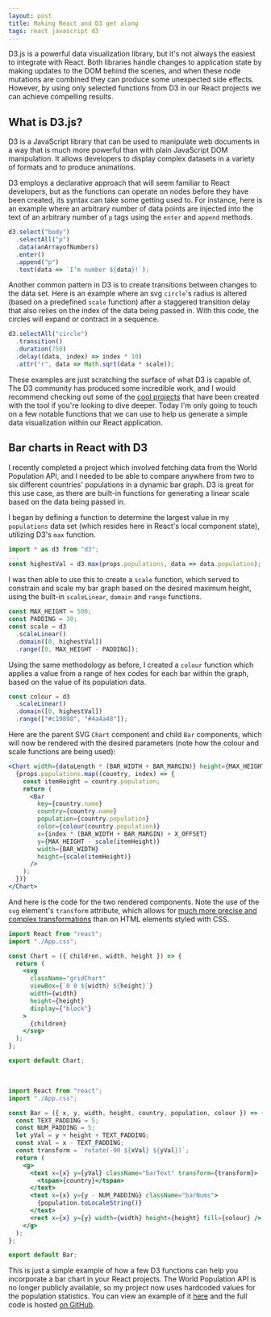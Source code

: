 ```yaml
---
layout: post
title: Making React and D3 get along
tags: react javascript d3
---
```


D3.js is a powerful data visualization library, but it's not always the easiest to integrate with React. Both libraries handle changes to application state by making updates to the DOM behind the scenes, and when these node mutations are combined they can produce some unexpected side effects. However, by using only selected functions from D3 in our React projects we can achieve compelling results.

## What is D3.js?

D3 is a JavaScript library that can be used to manipulate web documents in a way that is much more powerful than with plain JavaScript DOM manipulation. It allows developers to display complex datasets in a variety of formats and to produce animations.

D3 employs a declarative approach that will seem familiar to React developers, but as the functions can operate on nodes before they have been created, its syntax can take some getting used to. For instance, here is an example where an arbitrary number of data points are injected into the text of an arbitrary number of `p` tags using the `enter` and `append` methods.

```js
d3.select("body")
  .selectAll("p")
  .data(anArrayofNumbers)
  .enter()
  .append("p")
  .text(data => `I’m number ${data}!`);
```

Another common pattern in D3 is to create transitions between changes to the data set. Here is an example where an svg `circle`'s radius is altered (based on a predefined `scale` function) after a staggered transition delay that also relies on the index of the data being passed in. With this code, the circles will expand or contract in a sequence.

```js
d3.selectAll("circle")
  .transition()
  .duration(750)
  .delay((data, index) => index * 10)
  .attr("r", data => Math.sqrt(data * scale));
```

These examples are just scratching the surface of what D3 is capable of. The D3 community has produced some incredible work, and I would recommend checking out some of the [cool projects](https://github.com/d3/d3/wiki/Gallery) that have been created with the tool if you're looking to dive deeper. Today I'm only going to touch on a few notable functions that we can use to help us generate a simple data visualization within our React application.

## Bar charts in React with D3

I recently completed a project which involved fetching data from the World Population API, and I needed to be able to compare anywhere from two to six different countries' populations in a dynamic bar graph. D3 is great for this use case, as there are built-in functions for generating a linear scale based on the data being passed in.

I began by defining a function to determine the largest value in my `populations` data set (which resides here in React's local component state), utilizing D3's `max` function.

```js
import * as d3 from "d3";
...
const highestVal = d3.max(props.populations, data => data.population);
```

I was then able to use this to create a `scale` function, which served to constrain and scale my bar graph based on the desired maximum height, using the built-in `scaleLinear`, `domain` and `range` functions.

```js
const MAX_HEIGHT = 500;
const PADDING = 30;
const scale = d3
  .scaleLinear()
  .domain([0, highestVal])
  .range([0, MAX_HEIGHT - PADDING]);
```

Using the same methodology as before, I created a `colour` function which applies a value from a range of hex codes for each bar within the graph, based on the value of its population data.

```js
const colour = d3
  .scaleLinear()
  .domain([0, highestVal])
  .range(["#c19898", "#4a4a48"]);
```

Here are the parent SVG `Chart` component and child `Bar` components, which will now be rendered with the desired parameters (note how the colour and scale functions are being used):

```jsx
<Chart width={dataLength * (BAR_WIDTH + BAR_MARGIN)} height={MAX_HEIGHT}>
  {props.populations.map((country, index) => {
    const itemHeight = country.population;
    return (
      <Bar
        key={country.name}
        country={country.name}
        population={country.population}
        color={colour(country.population)}
        x={index * (BAR_WIDTH + BAR_MARGIN) + X_OFFSET}
        y={MAX_HEIGHT - scale(itemHeight)}
        width={BAR_WIDTH}
        height={scale(itemHeight)}
      />
    );
  })}
</Chart>
```

And here is the code for the two rendered components. Note the use of the `svg` element's `transform` attribute, which allows for [much more precise and complex transformations](https://developer.mozilla.org/en-US/docs/Web/SVG/Attribute/transform) than on HTML elements styled with CSS.

```jsx
import React from "react";
import "./App.css";

const Chart = ({ children, width, height }) => {
  return (
    <svg
      className="gridChart"
      viewBox={`0 0 ${width} ${height}`}
      width={width}
      height={height}
      display={"block"}
    >
      {children}
    </svg>
  );
};

export default Chart;
```

<br>

```jsx
import React from "react";
import "./App.css";

const Bar = ({ x, y, width, height, country, population, colour }) => {
  const TEXT_PADDING = 5;
  const NUM_PADDING = 5;
  let yVal = y + height + TEXT_PADDING;
  const xVal = x - TEXT_PADDING;
  const transform = `rotate(-90 ${xVal} ${yVal})`;
  return (
    <g>
      <text x={x} y={yVal} className="barText" transform={transform}>
        <tspan>{country}</tspan>
      </text>
      <text x={x} y={y - NUM_PADDING} className="barNums">
        {population.toLocaleString()}
      </text>
      <rect x={x} y={y} width={width} height={height} fill={colour} />
    </g>
  );
};

export default Bar;
```

This is just a simple example of how a few D3 functions can help you incorporate a bar chart in your React projects. The World Population API is no longer publicly available, so my project now uses hardcoded values for the population statistics. You can view an example of it [here](https://andrewnbishop.com/population-stats) and the full code is hosted [on GitHub](https://github.com/a-bishop/population-stats).
